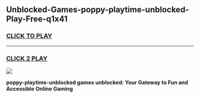 
## Unblocked-Games-poppy-playtime-unblocked-Play-Free-q1x41
<h3>
<a href="https://premium76.site?title=poppy-playtime-unblocked&ref=19M">CLICK TO PLAY</a></h3>
<hr>

<h3>
<a href="https://premium76.site?title=poppy-playtime-unblocked&ref=19M">CLICK 2 PLAY</a>
  
</h3>

<a href="https://premium76.site?title=poppy-playtime-unblocked&ref=19M"><img src="https://clearcache.store/games.png"></a>


**poppy-playtime-unblocked games unblocked: Your Gateway to Fun and Accessible Online Gaming**
